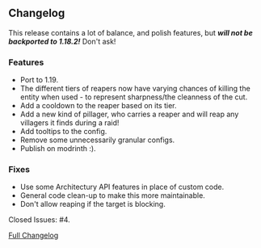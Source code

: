 ## Changelog

This release contains a lot of balance, and polish features, but _**will not be backported to 1.18.2!**_ Don't ask!

### Features

- Port to 1.19.
- The different tiers of reapers now have varying chances of killing the entity when used - to represent sharpness/the
  cleanness of the cut.
- Add a cooldown to the reaper based on its tier.
- Add a new kind of pillager, who carries a reaper and will reap any villagers it finds during a raid!
- Add tooltips to the config.
- Remove some unnecessarily granular configs.
- Publish on modrinth :).

### Fixes

- Use some Architectury API features in place of custom code.
- General code clean-up to make this more maintainable.
- Don't allow reaping if the target is blocking.

Closed Issues: #4.

[Full Changelog](https://github.com/JamCoreModding/Reaping/compare/2.1.5...2.2.0)
